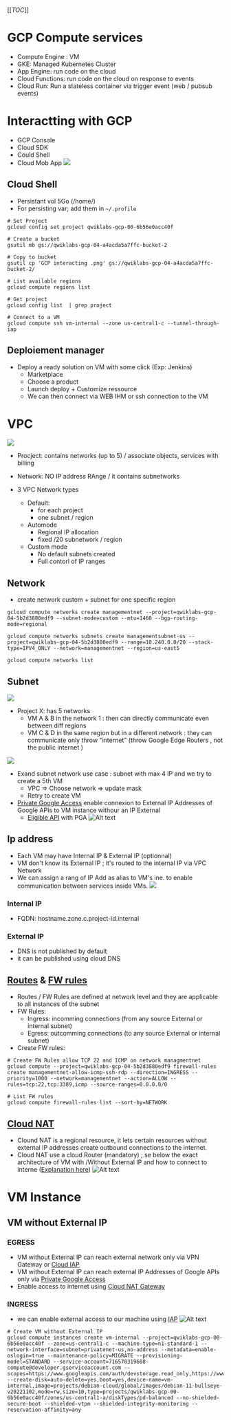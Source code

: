 [[_TOC_]]
# GCP Compute services
* Compute Engine : VM
* GKE: Managed Kubernetes Cluster
* App Engine: run code on the cloud
* Cloud Functions: run code on the cloud on response to events 
* Cloud Run: Run a stateless container via trigger event (web / pubsub events)

# Interactting with GCP
* GCP Console
* Cloud SDK
* Could Shell
* Cloud Mob App 
![](img/GCP%20interacting%20.png)

## Cloud Shell
* Persistant vol 5Go (/home/)
* For persisting var; add them in `~/.profile`
```shell
# Set Project 
gcloud config set project qwiklabs-gcp-00-6b56e0acc40f

# Create a bucket
gsutil mb gs://qwiklabs-gcp-04-a4acda5a7ffc-bucket-2

# Copy to bucket
gsutil cp 'GCP interacting .png' gs://qwiklabs-gcp-04-a4acda5a7ffc-bucket-2/

# List available regions
gcloud compute regions list

# Get project
gcloud config list  | grep project 

# Connect to a VM
gcloud compute ssh vm-internal --zone us-central1-c --tunnel-through-iap
```
## Deploiement manager
* Deploy a ready solution on VM with some click (Exp: Jenkins)
  * Marketplace
  * Choose a product
  * Launch deploy + Customize ressource
  * We can then connect via WEB IHM or ssh connection to the VM

# VPC
![](img/GPC%20VPC%20object.png)
* Procject: contains networks (up to 5) / associate objects, services with billing
* Network: NO IP address RAnge / it contains subnetworks

* 3 VPC Network types
  * Default: 
    * for each project 
    * one subnet / region
  * Automode
    * Regional IP allocation 
    * fixed /20 subnetwork / region
  * Custom mode
    * No default subnets created
    * Full contorl of IP ranges
## Network
* create network custom + subnet for one specific region

```shell
gcloud compute networks create managementnet --project=qwiklabs-gcp-04-5b2d3880edf9 --subnet-mode=custom --mtu=1460 --bgp-routing-mode=regional

gcloud compute networks subnets create managementsubnet-us --project=qwiklabs-gcp-04-5b2d3880edf9 --range=10.240.0.0/20 --stack-type=IPV4_ONLY --network=managementnet --region=us-east5

gcloud compute networks list
```

## Subnet
![](img/GCP%20subnet%20zone.png)

* Project X: has 5 networks
  * VM A & B in the network 1 : then can directly communicate even between diff regions
  * VM C & D in the same region but in a different network : they can communicate only throw "internet" (throw Google Edge Routers , not the public internet )

![](img/GCP%20subnet.png)
* Exand subnet network use case : subnet with max 4 IP and we try to create a 5th VM
  * VPC => Choose network => update mask 
  * Retry to create VM
* [Private Google Access](https://cloud.google.com/vpc/docs/private-google-access) enable connexion to External IP Addresses of Google APIs to VM instance withour an IP External
  * [Eligible API](https://cloud.google.com/vpc/docs/private-access-options#pga-supported) with PGA
![Alt text](img/GCP%20Private%20Google%20Access.jpg)

## Ip address
* Each VM may have Internal IP & External IP (optionnal)
* VM don't know its External IP ; it's routed to the internal IP via VPC Network
* We can assign a rang of IP Add as alias to VM's ine. to enable communication between services inside VMs.
![](img/GCP%20Subnet%20alias.png)
### Internal IP
* FQDN: hostname.zone.c.project-id.internal

### External IP
* DNS is not published by default
* it can be published using cloud DNS

## [Routes](https://console.cloud.google.com/networking/routes/list) & [FW rules](https://console.cloud.google.com/networking/firewalls/list)
* Routes / FW Rules are defined at network level and they are applicable to all instances of the subnet
* FW Rules:
  * Ingress: incomming connections (from any source External or internal subnet)
  * Egress: outcomming connections (to any source External or internal subnet)
* Create FW rules:

```shell
# Create FW Rules allow TCP 22 and ICMP on network managmentnet
gcloud compute --project=qwiklabs-gcp-04-5b2d3880edf9 firewall-rules create managementnet-allow-icmp-ssh-rdp --direction=INGRESS --priority=1000 --network=managementnet --action=ALLOW --rules=tcp:22,tcp:3389,icmp --source-ranges=0.0.0.0/0

# List FW rules
gcloud compute firewall-rules list --sort-by=NETWORK
```

## [Cloud NAT](https://cloud.google.com/nat/docs/overview)
* Clound NAT is a regional resource, it lets certain resources without external IP addresses create outbound connections to the internet.
* Cloud NAT use a cloud Router (mandatory) ; se below the exact architecture of VM with /Without External IP and how to connect to interne ([Explanation here](https://youtu.be/Y47yGMY2-UU?t=172))
![Alt text](img/GCP%20Cloud%20NAT%20Cloud%20Router.jpg)

# VM Instance 
## VM without External IP
### EGRESS 
* VM without External IP can reach external network only via VPN Gateway or [Cloud IAP](https://cloud.google.com/blog/products/identity-security/cloud-iap-enables-context-aware-access-to-vms-via-ssh-and-rdp-without-bastion-hosts)
* VM without External IP can reach external IP Addresses of Google APIs only via [Private Google Access](https://cloud.google.com/vpc/docs/private-google-access)
* Enable access to internet using [Cloud NAT Gateway](https://cloud.google.com/nat/docs/overview)

### INGRESS
* we can enable external access to our machine using [IAP](https://cloud.google.com/architecture/building-internet-connectivity-for-private-vms#grant_access_to_additional_users)
![Alt text](img/GCP%20IAP.jpg)

```shell 
# Create VM without External IP
gcloud compute instances create vm-internal --project=qwiklabs-gcp-00-6b56e0acc40f --zone=us-central1-c --machine-type=n1-standard-1 --network-interface=subnet=privatenet-us,no-address --metadata=enable-oslogin=true --maintenance-policy=MIGRATE --provisioning-model=STANDARD --service-account=716570319608-compute@developer.gserviceaccount.com --scopes=https://www.googleapis.com/auth/devstorage.read_only,https://www.googleapis.com/auth/logging.write,https://www.googleapis.com/auth/monitoring.write,https://www.googleapis.com/auth/servicecontrol,https://www.googleapis.com/auth/service.management.readonly,https://www.googleapis.com/auth/trace.append --create-disk=auto-delete=yes,boot=yes,device-name=vm-internal,image=projects/debian-cloud/global/images/debian-11-bullseye-v20221102,mode=rw,size=10,type=projects/qwiklabs-gcp-00-6b56e0acc40f/zones/us-central1-a/diskTypes/pd-balanced --no-shielded-secure-boot --shielded-vtpm --shielded-integrity-monitoring --reservation-affinity=any
```